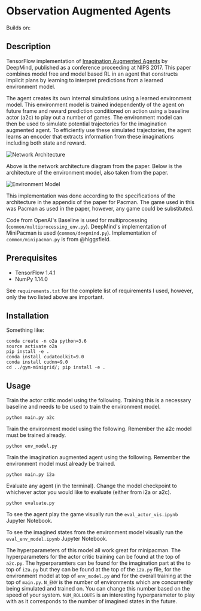 # Observation Augmented Agents

Builds on:

## Description
TensorFlow implementation of [Imagination Augmented Agents](https://arxiv.org/abs/1707.06203) by DeepMind, published as a conference proceeding at NIPS 2017. This paper combines model free and model
based RL in an agent that constructs implicit plans by learning to interpret
predictions from a learned environment model.

The agent creates its own internal simulations using a learned environment model. This environment model is trained
independently of the agent on future frame and reward prediction conditioned on
action using a baseline actor (a2c) to play out a number of
games. The environment model can then be used to simulate potential
trajectories for the imagination augmented agent. To efficiently use these
simulated trajectories, the agent learns an encoder that extracts information from these
imaginations including both state and reward.

![Network Architecture](https://github.com/ASzot/imagination-augmented-agents-tf/raw/master/img/arch.png "Network architecture")

Above is the network architecture diagram from the paper. Below is the
architecture of the environment model, also taken from the paper.

![Environment Model](https://github.com/ASzot/imagination-augmented-agents-tf/raw/master/img/env_model.png "Environment Model")

This implementation was done according to the specifications of the
architecture in the appendix of the paper for Pacman. The game used in this was
Pacman as used in the paper, however, any game could be substituted.

Code from OpenAI's Baseline is used for multiprocessing
(`common/multiprocessing_env.py`). DeepMind's implementation of MiniPacman
is used (`common/deepmind.py`). Implementation of `common/minipacman.py` is from @higgsfield.

## Prerequisites
- TensorFlow 1.4.1
- NumPy 1.14.0

See `requirements.txt` for the complete list of requirements I used, however, only the two
listed above are important.

## Installation

Something like:
```
conda create -n o2a python=3.6
source activate o2a
pip install -e .
conda install cudatoolkit=9.0
conda install cudnn=9.0
cd ../gym-minigrid/; pip install -e .
```

## Usage
Train the actor critic model using the following. Training this is a necessary
baseline and needs to be used to train the environment model.
```
python main.py a2c
```

Train the environment model using the following. Remember the a2c model must be
trained already.
```
python env_model.py
```

Train the imagination augmented agent using the following. Remember the
environment model must already be trained. 
```
python main.py i2a
```


Evaluate any agent (in the terminal). Change the model checkpoint to whichever
actor you would like to evaluate (either from i2a or a2c). 
```
python evaluate.py
```

To see the agent play the game visually run the `eval_actor_vis.ipynb` Jupyter
Notebook.

To see the imagined states from the environment model visually run the
`eval_env_model.ipynb` Jupyter Notebook.


The hyperparameters of this model all work great for minipacman. The hyperparameters for the actor critic training can be found at the top of `a2c.py`. The hyperparamters can be found for the imagination part at the to top of `i2a.py` but they can be found at
the top of the `i2a.py` file, for the environment model at top of
`env_model.py` and for the overall training at the top of `main.py`. `N_ENV` is
the number of environments which are concurrently being simulated and trained
on. You can change this number based on the speed of your system.
`NUM_ROLLOUTS` is an interesting hyperparameter to play with as it corresponds to
the number of imagined states in the future. 
